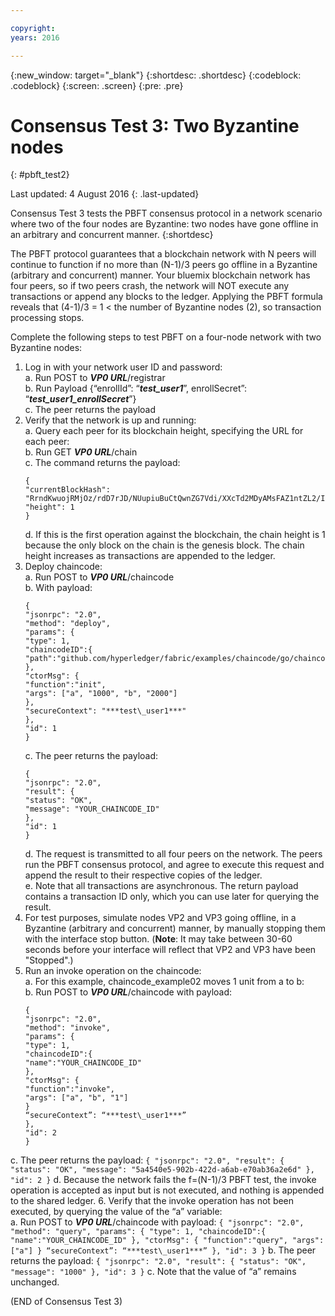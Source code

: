 ```yaml
---

copyright:
years: 2016

---
```


{:new_window: target="_blank"}
{:shortdesc: .shortdesc}
{:codeblock: .codeblock}
{:screen: .screen}
{:pre: .pre}


# Consensus Test 3: Two Byzantine nodes
{: #pbft_test2}

Last updated: 4 August 2016
{: .last-updated}

Consensus Test 3 tests the PBFT consensus protocol in a network scenario where two of the four nodes are Byzantine: two nodes have gone offline in an arbitrary and concurrent manner.
{:shortdesc}

The PBFT protocol guarantees that a blockchain network with N peers will continue to function if no more than (N-1)/3 peers go offline in a Byzantine (arbitrary and concurrent) manner. Your bluemix blockchain network has four peers, so if two peers crash, the network will NOT execute any transactions or append any blocks to the ledger. Applying the PBFT formula reveals that (4-1)/3 = 1 < the number of Byzantine nodes (2), so transaction processing stops.

Complete the following steps to test PBFT on a four-node network with two Byzantine nodes:
1.  Log in with your network user ID and password:  
    a.  Run POST to ***VP0 URL***/registrar  
    b.  Run Payload {“enrollId”: “***test\_user1***”, enrollSecret”: “***test\_user1\_enrollSecret***”}  
    c.  The peer returns the payload
2.  Verify that the network is up and running:  
    a.  Query each peer for its blockchain height, specifying the URL for each peer:  
    b.  Run GET ***VP0 URL***/chain  
    c.  The command returns the payload:
      ```
      {
      "currentBlockHash": "RrndKwuojRMjOz/rdD7rJD/NUupiuBuCtQwnZG7Vdi/XXcTd2MDyAMsFAZ1ntZL2/IIcSUeatIZAKS6ss7fEvg==",
      "height": 1
      }
      ```
    d.  If this is the first operation against the blockchain, the chain height is 1 because the only block on the chain is the genesis block. The chain height increases as transactions are appended to the ledger.
3.  Deploy chaincode:  
    a.  Run POST to ***VP0 URL***/chaincode  
    b.  With payload:  
      ```
      {
      "jsonrpc": "2.0",
      "method": "deploy",
      "params": {
      "type": 1,
      "chaincodeID":{
      "path":"github.com/hyperledger/fabric/examples/chaincode/go/chaincode_example02"
      },
      "ctorMsg": {
      "function":"init",
      "args": ["a", "1000", "b", "2000"]
      },
      "secureContext": "***test\_user1***"
      },
      "id": 1
      }
      ```
    c.  The peer returns the payload:
      ```
      {
      "jsonrpc": "2.0",
      "result": {
      "status": "OK",
      "message": "YOUR_CHAINCODE_ID"
      },
      "id": 1
      }
      ```
    d.  The request is transmitted to all four peers on the network. The peers run the PBFT consensus protocol, and agree to execute this request and append the result to their respective copies of the ledger.  
    e.  Note that all transactions are asynchronous. The return payload contains a transaction ID only, which you can use later for querying the result.
4.  For test purposes, simulate nodes VP2 and VP3 going offline, in a Byzantine (arbitrary and concurrent) manner, by manually stopping them with the interface stop button.  (**Note**:  It may take between 30-60 seconds before your interface will reflect that VP2 and VP3 have been "Stopped".)
5.  Run an invoke operation on the chaincode:  
    a.  For this example, chaincode_example02 moves 1 unit from a to b:  
    b.  Run POST to ***VP0 URL***/chaincode with payload:
      ```
      {
      "jsonrpc": "2.0",
      "method": "invoke",
      "params": {
      "type": 1,
      "chaincodeID":{
      "name":"YOUR_CHAINCODE_ID"
      },
      "ctorMsg": {
      "function":"invoke",
      "args": ["a", "b", "1"]
      }
      “secureContext”: “***test\_user1***”
      },
      "id": 2
      }
      ```
   c.  The peer returns the payload:
      ```
      {
      "jsonrpc": "2.0",
      "result": {
      "status": "OK",
      "message": "5a4540e5-902b-422d-a6ab-e70ab36a2e6d"
      },
      "id": 2
      }
      ```
    d.  Because the network fails the f=(N-1)/3 PBFT test, the invoke operation is accepted as input but is not executed, and nothing is appended to the shared ledger.
6.  Verify that the invoke operation has not been executed, by querying the value of the “a” variable:  
    a.  Run POST to ***VP0 URL***/chaincode with payload:
      ```
      {
      "jsonrpc": "2.0",
      "method": "query",
      "params": {
      "type": 1,
      "chaincodeID":{
      "name":"YOUR_CHAINCODE_ID"
      },
      "ctorMsg": {
      "function":"query",
      "args": ["a"]
      }
      “secureContext”: “***test\_user1***”
      },
      "id": 3
      }
      ```
    b.  The peer returns the payload:
      ```
      {
      "jsonrpc": "2.0",
      "result": {
      "status": "OK",
      "message": "1000"
      },
      "id": 3
      }
      ```
    c.  Note that the value of “a” remains unchanged.

  (END of Consensus Test 3)
